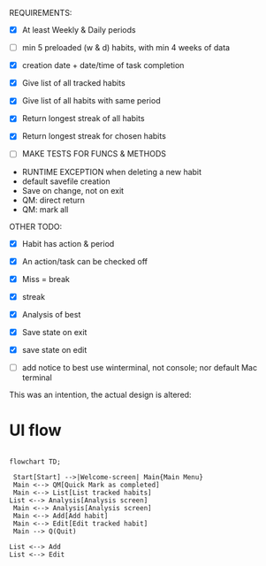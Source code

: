 
REQUIREMENTS:
-  [x] At least Weekly & Daily periods
-  [ ] min 5 preloaded (w & d) habits, with min 4 weeks of data
-  [x] creation date + date/time of task completion

- [x] Give list of all tracked habits
- [x] Give list of all habits with same period
- [x] Return longest streak of all habits
- [x] Return longest streak for chosen habits

- [ ] MAKE TESTS FOR FUNCS & METHODS

- RUNTIME EXCEPTION 
when deleting a new habit
- default savefile creation
- Save on change, not on exit
- QM: direct return
- QM: mark all


OTHER TODO:
- [x]  Habit has action & period
-  [x] An action/task can be checked off
-  [x] Miss = break
-  [x] streak
-  [x] Analysis of best
-  [x] Save state on exit
-  [x] save state on edit

- [ ] add notice to best use winterminal, not console; nor default Mac terminal



This was an intention,
the actual design is altered:
# UI flow
```mermaid

flowchart TD;

 Start[Start] -->|Welcome-screen| Main{Main Menu}
 Main <--> QM[Quick Mark as completed]
 Main <--> List[List tracked habits]
List <--> Analysis[Analysis screen]
 Main <--> Analysis[Analysis screen]
 Main <--> Add[Add habit]
 Main <--> Edit[Edit tracked habit]
 Main --> Q(Quit)

List <--> Add
List <--> Edit

```